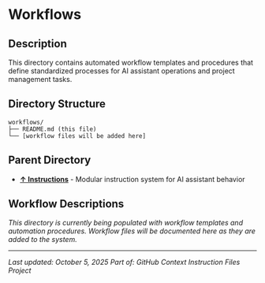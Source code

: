 # Workflows

## Description
This directory contains automated workflow templates and procedures that define standardized processes for AI assistant operations and project management tasks.

## Directory Structure
```
workflows/
├── README.md (this file)
└── [workflow files will be added here]
```

## Parent Directory
- **[↑ Instructions](../README.md)** - Modular instruction system for AI assistant behavior

## Workflow Descriptions

*This directory is currently being populated with workflow templates and automation procedures. Workflow files will be documented here as they are added to the system.*

---

*Last updated: October 5, 2025*
*Part of: GitHub Context Instruction Files Project*
